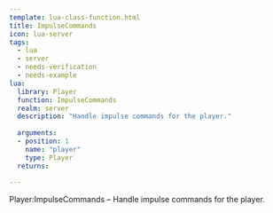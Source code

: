 ```yaml
---
template: lua-class-function.html
title: ImpulseCommands
icon: lua-server
tags:
  - lua
  - server
  - needs-verification
  - needs-example
lua:
  library: Player
  function: ImpulseCommands
  realm: server
  description: "Handle impulse commands for the player."
  
  arguments:
  - position: 1
    name: "player"
    type: Player
  returns:
    
---
```


<div class="lua__search__keywords">
Player:ImpulseCommands &#x2013; Handle impulse commands for the player.
</div>
